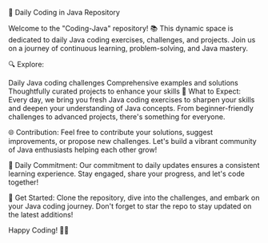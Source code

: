 🚀 Daily Coding in Java Repository

Welcome to the "Coding-Java" repository! 📚 This dynamic space is dedicated to daily Java coding exercises, challenges, and projects. Join us on a journey of continuous learning, problem-solving, and Java mastery.

🔍 Explore:

Daily Java coding challenges
Comprehensive examples and solutions
Thoughtfully curated projects to enhance your skills
🚧 What to Expect:
Every day, we bring you fresh Java coding exercises to sharpen your skills and deepen your understanding of Java concepts. From beginner-friendly challenges to advanced projects, there's something for everyone.

🌐 Contribution:
Feel free to contribute your solutions, suggest improvements, or propose new challenges. Let's build a vibrant community of Java enthusiasts helping each other grow!

📅 Daily Commitment:
Our commitment to daily updates ensures a consistent learning experience. Stay engaged, share your progress, and let's code together!

🚀 Get Started:
Clone the repository, dive into the challenges, and embark on your Java coding journey. Don't forget to star the repo to stay updated on the latest additions!


Happy Coding! 🎉✨
